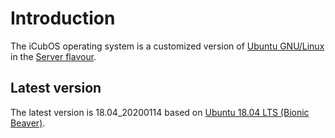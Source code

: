 # Introduction
The iCubOS operating system is a customized version of [Ubuntu GNU/Linux](https://ubuntu.com/server) in the [Server flavour](https://ubuntu.com/server).

## Latest version
The latest version is 18.04_20200114 based on [Ubuntu 18.04 LTS (Bionic Beaver)](https://releases.ubuntu.com/bionic).
